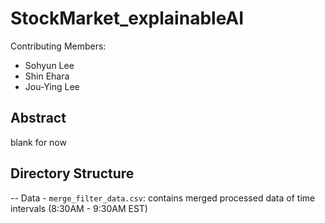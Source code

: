 # StockMarket_explainableAI
Contributing Members: 
- Sohyun Lee
- Shin Ehara
- Jou-Ying Lee

## Abstract
blank for now

## Directory Structure
-- Data
	- `merge_filter_data.csv`: contains merged processed data of time intervals (8:30AM - 9:30AM EST)